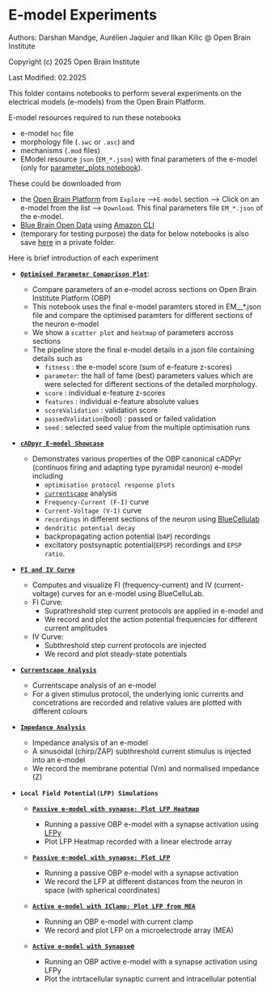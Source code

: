 # E-model Experiments

Authors: Darshan Mandge, Aurélien Jaquier and Ilkan Kilic @ Open Brain Institute

Copyright (c) 2025 Open Brain Institute

Last Modified: 02.2025

This folder contains notebooks to perform several experiments on the electrical models (e-models) from the Open Brain Platform.

E-model resources required to run these notebooks
- e-model `hoc` file 
- morphology file (`.swc` or `.asc`) and 
- mechanisms (`.mod` files)
- EModel resource `json` (`EM_*.json`) with final parameters of the e-model (only for [parameter_plots notebook](parameters_plot/analysis_notebook.ipynb)).

These could be downloaded from 
- the [Open Brain Platform](https://openbraininstitute.org) from `Explore` -->`E-model` section --> Click on an e-model from the list --> `Download`. This final parameters file `EM_*.json` of the e-model.
- [Blue Brain Open Data](https://registry.opendata.aws/bluebrain_opendata/) using [Amazon CLI](https://aws.amazon.com/cli/) 
- (temporary for testing purpose) the data for below notebooks is also save [here](https://openbraininstitute.sharepoint.com/:f:/s/OBI-Scientificstaff/EpqQOMfkUoRIv5mkPmaTdWEBuVeg6qEi93fJbmy-FSsgRA?e=SwGY4V) in a private folder.

Here is brief introduction of each experiment

- [**`Optimised Parameter Comaprison Plot`**](parameters_plot/analysis_notebook.ipynb):
    - Compare parameters of an e-model across sections on Open Brain Institute Platform (OBP)
    - This notebook uses the final e-model paramters stored in EM__*.json file and compare the optimised paramters for different sections of the neuron e-model
    - We show a `scatter plot` and `heatmap` of parameters accross sections
    - The pipeline store the final e-model details in a json file  containing details such as
        - `fitness`  : the e-model score (sum of e-feature z-scores)
        - `parameter`: the hall of fame (best) parameters values which are were selected for different sections of the detailed morphology.  
        - `score`    : individual e-feature z-scores
        - `features` : individual e-feature absolute values
        - `scoreValidation` : validation score
        - `passedValidation`(bool) : passed or failed validation
        - `seed` : selected seed value from the multiple optimisation runs


- [**`cADpyr E-model Showcase`**](cadpyr_showcase/analysis_notebook.ipynb)
    - Demonstrates various properties of the OBP canonical cADPyr (continuos firing and adapting type pyramidal neuron) e-model including
        - `optimisation protocol response plots`
        - [`currentscape`](https://github.com/openbraininstitute/Currentscape) analysis
        - `Frequency-Current (F-I)` curve
        - `Current-Voltage (V-I)` curve
        - `recordings` in different sections of the neuron using [BlueCellulab](https://github.com/openbraininstitute/BlueCelluLab)
        - `dendritic potential decay` 
        - backpropagating action potential (`bAP`) recordings
        - excitatory postsynaptic potential(`EPSP`) recordings and `EPSP ratio`.

- [**`FI and IV Curve`**](plot_iv_fi_curve/analysis_notebook.ipynb)
    - Computes and visualize FI (frequency-current) and IV (current-voltage) curves for an e-model using BlueCelluLab.
    - FI Curve: 
        - Suprathreshold step current protocols are applied in e-model and 
        - We record and plot the action potential frequencies for different current amplitudes
    - IV Curve: 
        - Subthreshold step current protocols are injected
        - We record and plot steady-state potentials

- [**`Currentscape Analysis`**](single_cell_currentscape_analysis/analysis_notebook.ipynb) 
    - Currentscape analysis of an e-model
    - For a given stimulus protocol, the underlying ionic currents and concetrations are recorded and relative values are plotted with different colours

- [**`Impedance Analysis`**](single_cell_impedance_analysis/analysis_notebook.ipynb)
    - Impedance analysis of an e-model
    - A sinusoidal (chirp/ZAP) subthreshold current stimulus is injected into an e-model
    - We record the membrane potential (Vm) and normalised impedance (Z)

- **`Local Field Potential(LFP) Simulations`**  

    - [**`Passive e-model with synapse: Plot LFP Heatmap`**](lfpy_simulations/passive_emodel_synapses/analysis_notebook_1.ipynb)
        - Running a passive OBP e-model with a synapse activation using [LFPy](https://github.com/LFPy/LFPy)
        - Plot LFP Heatmap recorded with a linear electrode array

    - [**`Passive e-model with synapse: Plot LFP`**](lfpy_simulations/passive_emodel_synapses/analysis_notebook_2.ipynb) 
        - Running a passive OBP e-model with a synapse activation
        - We record the LFP at different distances from the neuron in space (with spherical coordinates)

    - [**`Active e-model with IClamp: Plot LFP from MEA`**](lfpy_simulations/active_emodel_Iclamp/analysis_notebook.ipynb)
        - Running an OBP e-model with current clamp
        - We record and plot LFP on a microelectrode array (MEA)

    - [**`Active e-model with Synapse`e**](lfpy_simulations/active_emodel_synapses/analysis_notebook.ipynb) 
        - Running an OBP active e-model with a synapse activation using LFPy
        - Plot the intrtacellular synaptic current and intracellular potential
    